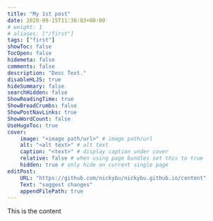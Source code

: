 ```yaml
---
title: "My 1st post"
date: 2020-09-15T11:30:03+00:00
# weight: 1
# aliases: ["/first"]
tags: ["first"]
showToc: false
TocOpen: false
hidemeta: false
comments: false
description: "Desc Text."
disableHLJS: true
hideSummary: false
searchHidden: false
ShowReadingTime: true
ShowBreadCrumbs: false
ShowPostNavLinks: true
ShowWordCount: false
UseHugoToc: true
cover:
    image: "<image path/url>" # image path/url
    alt: "<alt text>" # alt text
    caption: "<text>" # display caption under cover
    relative: false # when using page bundles set this to true
    hidden: true # only hide on current single page
editPost:
    URL: "https://github.com/nickybu/nickybu.github.io/content"
    Text: "suggest changes"
    appendFilePath: true
---
```


This is the content 
